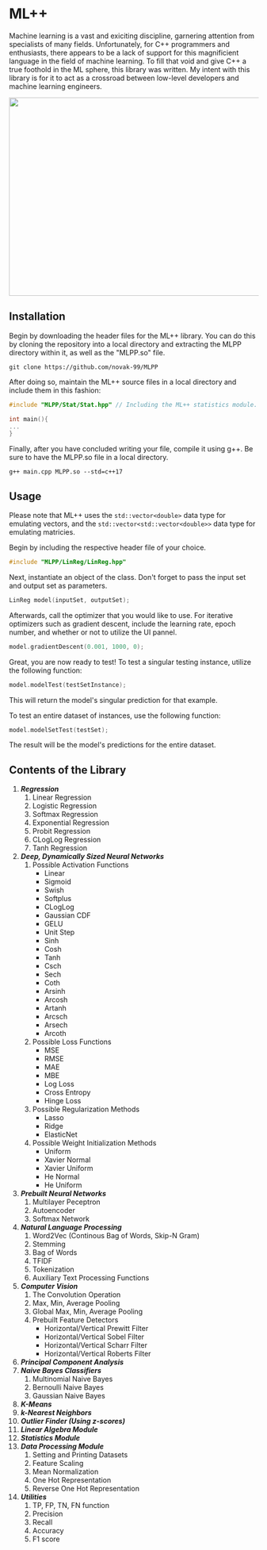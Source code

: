 # ML++

Machine learning is a vast and exiciting discipline, garnering attention from specialists of many fields. Unfortunately, for C++ programmers and enthusiasts, there appears to be a lack of support for this magnificient language in the field of machine learning. To fill that void and give C++ a true foothold in the ML sphere, this library was written. My intent with this library is for it to act as a crossroad between low-level developers and machine learning engineers.

<p align="center">
    <img src="https://user-images.githubusercontent.com/78002988/119920911-f3338d00-bf21-11eb-89b3-c84bf7c9f4ac.gif" 
    width = 600 height = 400>
</p>

## Installation
Begin by downloading the header files for the ML++ library. You can do this by cloning the repository into a local directory and extracting the MLPP directory within it, as well as the "MLPP.so" file.
```
git clone https://github.com/novak-99/MLPP
```
After doing so, maintain the ML++ source files in a local directory and include them in this fashion: 
```cpp
#include "MLPP/Stat/Stat.hpp" // Including the ML++ statistics module. 

int main(){
...
}
```
Finally, after you have concluded writing your file, compile it using g++. Be sure to have the MLPP.so file in a local directory.
```
g++ main.cpp MLPP.so --std=c++17
```

## Usage
Please note that ML++ uses the ```std::vector<double>``` data type for emulating vectors, and the ```std::vector<std::vector<double>>``` data type for emulating matricies.

Begin by including the respective header file of your choice.
```cpp
#include "MLPP/LinReg/LinReg.hpp"
```
Next, instantiate an object of the class. Don't forget to pass the input set and output set as parameters.
```cpp
LinReg model(inputSet, outputSet);
```
Afterwards, call the optimizer that you would like to use. For iterative optimizers such as gradient descent, include the learning rate, epoch number, and whether or not to utilize the UI pannel. 
```cpp
model.gradientDescent(0.001, 1000, 0);
```
Great, you are now ready to test! To test a singular testing instance, utilize the following function:
```cpp
model.modelTest(testSetInstance);
```
This will return the model's singular prediction for that example. 

To test an entire dataset of instances, use the following function: 
```cpp
model.modelSetTest(testSet);
```
The result will be the model's predictions for the entire dataset.


## Contents of the Library
1. ***Regression***
    1. Linear Regression 
    2. Logistic Regression
    3. Softmax Regression
    4. Exponential Regression
    5. Probit Regression
    6. CLogLog Regression
    7. Tanh Regression
2. ***Deep, Dynamically Sized Neural Networks***
    1. Possible Activation Functions
        - Linear
        - Sigmoid
        - Swish
        - Softplus
        - CLogLog
        - Gaussian CDF
        - GELU
        - Unit Step 
        - Sinh
        - Cosh
        - Tanh
        - Csch
        - Sech
        - Coth
        - Arsinh
        - Arcosh
        - Artanh
        - Arcsch
        - Arsech
        - Arcoth
    2. Possible Loss Functions
        - MSE
        - RMSE 
        - MAE
        - MBE
        - Log Loss
        - Cross Entropy
        - Hinge Loss
    3. Possible Regularization Methods
        - Lasso
        - Ridge
        - ElasticNet
    4. Possible Weight Initialization Methods
        - Uniform 
        - Xavier Normal
        - Xavier Uniform
        - He Normal
        - He Uniform
3. ***Prebuilt Neural Networks***
    1. Multilayer Peceptron
    2. Autoencoder
    3. Softmax Network
4. ***Natural Language Processing***
    1. Word2Vec (Continous Bag of Words, Skip-N Gram)
    2. Stemming
    3. Bag of Words
    4. TFIDF
    5. Tokenization 
    6. Auxiliary Text Processing Functions
5. ***Computer Vision***
    1. The Convolution Operation
    2. Max, Min, Average Pooling
    3. Global Max, Min, Average Pooling
    4. Prebuilt Feature Detectors
        - Horizontal/Vertical Prewitt Filter
        - Horizontal/Vertical Sobel Filter
        - Horizontal/Vertical Scharr Filter
        - Horizontal/Vertical Roberts Filter
6. ***Principal Component Analysis***
7. ***Naive Bayes Classifiers***
    1. Multinomial Naive Bayes
    2. Bernoulli Naive Bayes 
    3. Gaussian Naive Bayes
8. ***K-Means***
9. ***k-Nearest Neighbors***
10. ***Outlier Finder (Using z-scores)***
11. ***Linear Algebra Module***
12. ***Statistics Module***
13. ***Data Processing Module***
    1. Setting and Printing Datasets 
    2. Feature Scaling 
    3. Mean Normalization
    4. One Hot Representation 
    5. Reverse One Hot Representation
14. ***Utilities***
    1. TP, FP, TN, FN function
    2. Precision
    3. Recall 
    4. Accuracy
    5. F1 score
